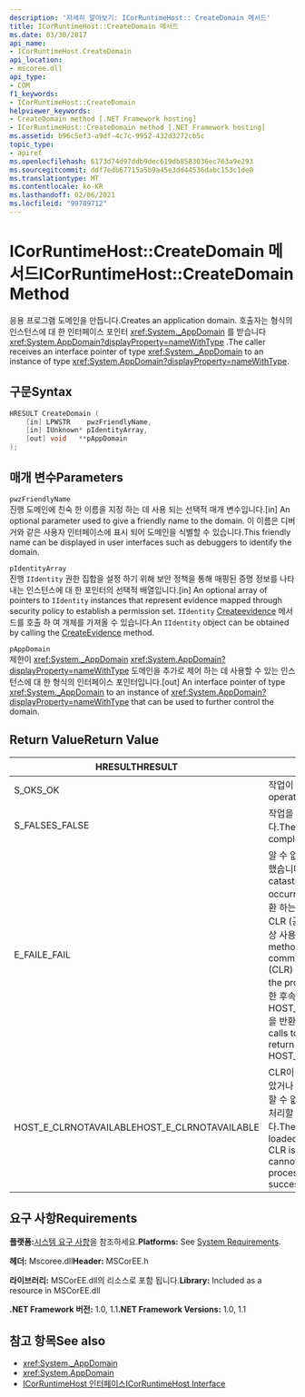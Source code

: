 ```yaml
---
description: '자세히 알아보기: ICorRuntimeHost:: CreateDomain 메서드'
title: ICorRuntimeHost::CreateDomain 메서드
ms.date: 03/30/2017
api_name:
- ICorRuntimeHost.CreateDomain
api_location:
- mscoree.dll
api_type:
- COM
f1_keywords:
- ICorRuntimeHost::CreateDomain
helpviewer_keywords:
- CreateDomain method [.NET Framework hosting]
- ICorRuntimeHost::CreateDomain method [.NET Framework hosting]
ms.assetid: b96c5ef3-a9df-4c7c-9952-432d3272cb5c
topic_type:
- apiref
ms.openlocfilehash: 6173d74d97ddb9dec619db8583036ec763a9e293
ms.sourcegitcommit: ddf7edb67715a5b9a45e3dd44536dabc153c1de0
ms.translationtype: MT
ms.contentlocale: ko-KR
ms.lasthandoff: 02/06/2021
ms.locfileid: "99789712"
---
```

# <a name="icorruntimehostcreatedomain-method"></a><span data-ttu-id="25db7-103">ICorRuntimeHost::CreateDomain 메서드</span><span class="sxs-lookup"><span data-stu-id="25db7-103">ICorRuntimeHost::CreateDomain Method</span></span>

<span data-ttu-id="25db7-104">응용 프로그램 도메인을 만듭니다.</span><span class="sxs-lookup"><span data-stu-id="25db7-104">Creates an application domain.</span></span> <span data-ttu-id="25db7-105">호출자는 형식의 인스턴스에 대 한 인터페이스 포인터 <xref:System._AppDomain> 를 받습니다 <xref:System.AppDomain?displayProperty=nameWithType> .</span><span class="sxs-lookup"><span data-stu-id="25db7-105">The caller receives an interface pointer of type <xref:System._AppDomain> to an instance of type <xref:System.AppDomain?displayProperty=nameWithType>.</span></span>  
  
## <a name="syntax"></a><span data-ttu-id="25db7-106">구문</span><span class="sxs-lookup"><span data-stu-id="25db7-106">Syntax</span></span>  
  
```cpp  
HRESULT CreateDomain (  
    [in] LPWSTR    pwzFriendlyName,  
    [in] IUnknown* pIdentityArray,  
    [out] void   **pAppDomain  
);  
```  
  
## <a name="parameters"></a><span data-ttu-id="25db7-107">매개 변수</span><span class="sxs-lookup"><span data-stu-id="25db7-107">Parameters</span></span>  

 `pwzFriendlyName`  
 <span data-ttu-id="25db7-108">진행 도메인에 친숙 한 이름을 지정 하는 데 사용 되는 선택적 매개 변수입니다.</span><span class="sxs-lookup"><span data-stu-id="25db7-108">[in] An optional parameter used to give a friendly name to the domain.</span></span> <span data-ttu-id="25db7-109">이 이름은 디버거와 같은 사용자 인터페이스에 표시 되어 도메인을 식별할 수 있습니다.</span><span class="sxs-lookup"><span data-stu-id="25db7-109">This friendly name can be displayed in user interfaces such as debuggers to identify the domain.</span></span>  
  
 `pIdentityArray`  
 <span data-ttu-id="25db7-110">진행 `IIdentity` 권한 집합을 설정 하기 위해 보안 정책을 통해 매핑된 증명 정보를 나타내는 인스턴스에 대 한 포인터의 선택적 배열입니다.</span><span class="sxs-lookup"><span data-stu-id="25db7-110">[in] An optional array of pointers to `IIdentity` instances that represent evidence mapped through security policy to establish a  permission set.</span></span> <span data-ttu-id="25db7-111">`IIdentity` [Createevidence](icorruntimehost-createevidence-method.md) 메서드를 호출 하 여 개체를 가져올 수 있습니다.</span><span class="sxs-lookup"><span data-stu-id="25db7-111">An `IIdentity` object can be obtained by calling the [CreateEvidence](icorruntimehost-createevidence-method.md) method.</span></span>  
  
 `pAppDomain`  
 <span data-ttu-id="25db7-112">제한이 <xref:System._AppDomain> <xref:System.AppDomain?displayProperty=nameWithType> 도메인을 추가로 제어 하는 데 사용할 수 있는 인스턴스에 대 한 형식의 인터페이스 포인터입니다.</span><span class="sxs-lookup"><span data-stu-id="25db7-112">[out] An interface pointer of type <xref:System._AppDomain> to an instance of <xref:System.AppDomain?displayProperty=nameWithType> that can be used to further control the domain.</span></span>  
  
## <a name="return-value"></a><span data-ttu-id="25db7-113">Return Value</span><span class="sxs-lookup"><span data-stu-id="25db7-113">Return Value</span></span>  
  
|<span data-ttu-id="25db7-114">HRESULT</span><span class="sxs-lookup"><span data-stu-id="25db7-114">HRESULT</span></span>|<span data-ttu-id="25db7-115">설명</span><span class="sxs-lookup"><span data-stu-id="25db7-115">Description</span></span>|  
|-------------|-----------------|  
|<span data-ttu-id="25db7-116">S_OK</span><span class="sxs-lookup"><span data-stu-id="25db7-116">S_OK</span></span>|<span data-ttu-id="25db7-117">작업이 완료되었습니다.</span><span class="sxs-lookup"><span data-stu-id="25db7-117">The operation was successful.</span></span>|  
|<span data-ttu-id="25db7-118">S_FALSE</span><span class="sxs-lookup"><span data-stu-id="25db7-118">S_FALSE</span></span>|<span data-ttu-id="25db7-119">작업을 완료 하지 못했습니다.</span><span class="sxs-lookup"><span data-stu-id="25db7-119">The operation failed to complete.</span></span>|  
|<span data-ttu-id="25db7-120">E_FAIL</span><span class="sxs-lookup"><span data-stu-id="25db7-120">E_FAIL</span></span>|<span data-ttu-id="25db7-121">알 수 없는 치명적인 오류가 발생 했습니다.</span><span class="sxs-lookup"><span data-stu-id="25db7-121">An unknown, catastrophic failure occurred.</span></span> <span data-ttu-id="25db7-122">메서드가 E_FAIL 반환 하는 경우 해당 프로세스에서 CLR (공용 언어 런타임)을 더 이상 사용할 수 없습니다.</span><span class="sxs-lookup"><span data-stu-id="25db7-122">If a method returns E_FAIL, the common language runtime (CLR) is no longer usable in the process.</span></span> <span data-ttu-id="25db7-123">호스팅 Api에 대 한 후속 호출은 HOST_E_CLRNOTAVAILABLE을 반환 합니다.</span><span class="sxs-lookup"><span data-stu-id="25db7-123">Subsequent calls to any hosting APIs return HOST_E_CLRNOTAVAILABLE.</span></span>|  
|<span data-ttu-id="25db7-124">HOST_E_CLRNOTAVAILABLE</span><span class="sxs-lookup"><span data-stu-id="25db7-124">HOST_E_CLRNOTAVAILABLE</span></span>|<span data-ttu-id="25db7-125">CLR이 프로세스에 로드 되지 않았거나 CLR이 관리 코드를 실행할 수 없거나 호출을 성공적으로 처리할 수 없는 상태에 있습니다.</span><span class="sxs-lookup"><span data-stu-id="25db7-125">The CLR has not been loaded into a process, or the CLR is in a state in which it cannot run managed code or process the call successfully.</span></span>|  
  
## <a name="requirements"></a><span data-ttu-id="25db7-126">요구 사항</span><span class="sxs-lookup"><span data-stu-id="25db7-126">Requirements</span></span>  

 <span data-ttu-id="25db7-127">**플랫폼:**[시스템 요구 사항](../../get-started/system-requirements.md)을 참조하세요.</span><span class="sxs-lookup"><span data-stu-id="25db7-127">**Platforms:** See [System Requirements](../../get-started/system-requirements.md).</span></span>  
  
 <span data-ttu-id="25db7-128">**헤더:** Mscoree.dll</span><span class="sxs-lookup"><span data-stu-id="25db7-128">**Header:** MSCorEE.h</span></span>  
  
 <span data-ttu-id="25db7-129">**라이브러리:** MSCorEE.dll의 리소스로 포함 됩니다.</span><span class="sxs-lookup"><span data-stu-id="25db7-129">**Library:** Included as a resource in MSCorEE.dll</span></span>  
  
 <span data-ttu-id="25db7-130">**.NET Framework 버전:** 1.0, 1.1</span><span class="sxs-lookup"><span data-stu-id="25db7-130">**.NET Framework Versions:** 1.0, 1.1</span></span>  
  
## <a name="see-also"></a><span data-ttu-id="25db7-131">참고 항목</span><span class="sxs-lookup"><span data-stu-id="25db7-131">See also</span></span>

- <xref:System._AppDomain>
- <xref:System.AppDomain>
- [<span data-ttu-id="25db7-132">ICorRuntimeHost 인터페이스</span><span class="sxs-lookup"><span data-stu-id="25db7-132">ICorRuntimeHost Interface</span></span>](icorruntimehost-interface.md)
